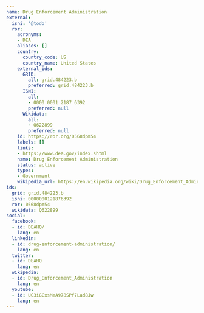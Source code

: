 ```yaml
---
name: Drug Enforcement Administration
external:
  isni: '@todo'
  ror:
    acronyms:
    - DEA
    aliases: []
    country:
      country_code: US
      country_name: United States
    external_ids:
      GRID:
        all: grid.484223.b
        preferred: grid.484223.b
      ISNI:
        all:
        - 0000 0001 2187 6392
        preferred: null
      Wikidata:
        all:
        - Q622899
        preferred: null
    id: https://ror.org/0568dpm54
    labels: []
    links:
    - https://www.dea.gov/index.shtml
    name: Drug Enforcement Administration
    status: active
    types:
    - Government
    wikipedia_url: https://en.wikipedia.org/wiki/Drug_Enforcement_Administration
ids:
  grid: grid.484223.b
  isni: 0000000121876392
  ror: 0568dpm54
  wikidata: Q622899
social:
  facebook:
  - id: DEAHQ/
    lang: en
  linkedin:
  - id: drug-enforcement-administration/
    lang: en
  twitter:
  - id: DEAHQ
    lang: en
  wikipedia:
  - id: Drug_Enforcement_Administration
    lang: en
  youtube:
  - id: UC3iGCxsMeA978SPf7Lad8Jw
    lang: en
---
```

